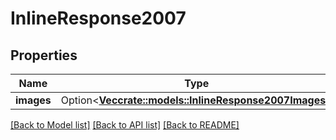 # InlineResponse2007

## Properties

Name | Type | Description | Notes
------------ | ------------- | ------------- | -------------
**images** | Option<[**Vec<crate::models::InlineResponse2007Images>**](inline_response_200_7_images.md)> |  | [optional]

[[Back to Model list]](../README.md#documentation-for-models) [[Back to API list]](../README.md#documentation-for-api-endpoints) [[Back to README]](../README.md)


